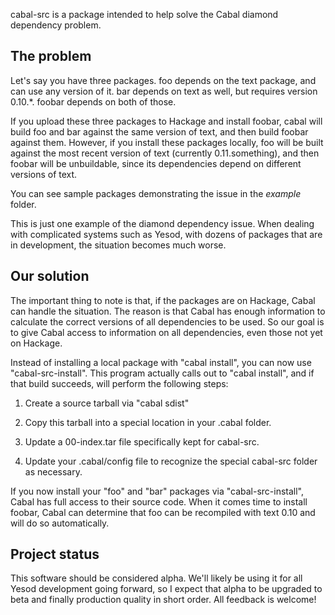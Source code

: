 cabal-src is a package intended to help solve the Cabal diamond dependency
problem.

## The problem

Let's say you have three packages. foo depends on the text package, and can use
any version of it. bar depends on text as well, but requires version 0.10.\*.
foobar depends on both of those.

If you upload these three packages to Hackage and install foobar, cabal will
build foo and bar against the same version of text, and then build foobar
against them. However, if you install these packages locally, foo will be built
against the most recent version of text (currently 0.11.something), and then
foobar will be unbuildable, since its dependencies depend on different versions
of text.

You can see sample packages demonstrating the issue in the *example* folder.

This is just one example of the diamond dependency issue. When dealing with
complicated systems such as Yesod, with dozens of packages that are in
development, the situation becomes much worse.

## Our solution

The important thing to note is that, if the packages are on Hackage, Cabal can
handle the situation. The reason is that Cabal has enough information to
calculate the correct versions of all dependencies to be used. So our goal is
to give Cabal access to information on all dependencies, even those not yet on
Hackage.

Instead of installing a local package with "cabal install", you can now use
"cabal-src-install". This program actually calls out to "cabal install", and if
that build succeeds, will perform the following steps:

1. Create a source tarball via "cabal sdist"

2. Copy this tarball into a special location in your .cabal folder.

3. Update a 00-index.tar file specifically kept for cabal-src.

4. Update your .cabal/config file to recognize the special cabal-src folder as necessary.

If you now install your "foo" and "bar" packages via "cabal-src-install", Cabal
has full access to their source code. When it comes time to install foobar,
Cabal can determine that foo can be recompiled with text 0.10 and will do so
automatically.

## Project status

This software should be considered alpha. We'll likely be using it for all
Yesod development going forward, so I expect that alpha to be upgraded to beta
and finally production quality in short order. All feedback is welcome!

